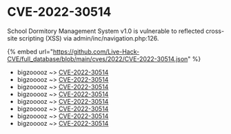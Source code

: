 # CVE-2022-30514

School Dormitory Management System v1.0 is vulnerable to reflected cross-site scripting (XSS) via admin/inc/navigation.php:126.

{% embed url="https://github.com/Live-Hack-CVE/full_database/blob/main/cves/2022/CVE-2022-30514.json" %}


* bigzooooz ~> [CVE-2022-30514](https://www.alice-snow.ru/2022/database/cve-2022-30514/cve-2022-30514-bigzooooz)
* bigzooooz ~> [CVE-2022-30514](https://www.alice-snow.ru/2022/database/cve-2022-30514/cve-2022-30514-bigzooooz)
* bigzooooz ~> [CVE-2022-30514](https://www.alice-snow.ru/2022/database/cve-2022-30514/cve-2022-30514-bigzooooz)
* bigzooooz ~> [CVE-2022-30514](https://www.alice-snow.ru/2022/database/cve-2022-30514/cve-2022-30514-bigzooooz)
* bigzooooz ~> [CVE-2022-30514](https://www.alice-snow.ru/2022/database/cve-2022-30514/cve-2022-30514-bigzooooz)
* bigzooooz ~> [CVE-2022-30514](https://www.alice-snow.ru/2022/database/cve-2022-30514/cve-2022-30514-bigzooooz)
* bigzooooz ~> [CVE-2022-30514](https://www.alice-snow.ru/2022/database/cve-2022-30514/cve-2022-30514-bigzooooz)
* bigzooooz ~> [CVE-2022-30514](https://www.alice-snow.ru/2022/database/cve-2022-30514/cve-2022-30514-bigzooooz)